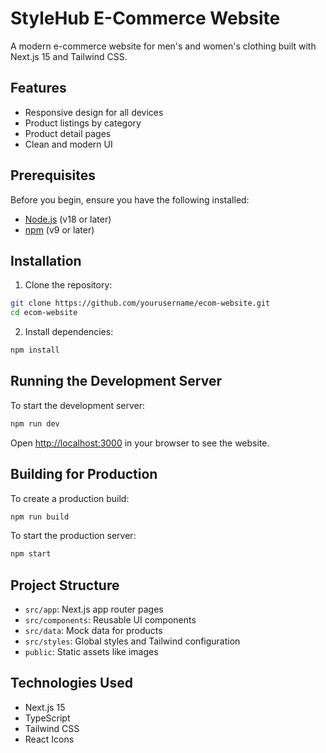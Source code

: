 # StyleHub E-Commerce Website

A modern e-commerce website for men's and women's clothing built with Next.js 15 and Tailwind CSS.

## Features

- Responsive design for all devices
- Product listings by category
- Product detail pages
- Clean and modern UI

## Prerequisites

Before you begin, ensure you have the following installed:
- [Node.js](https://nodejs.org/) (v18 or later)
- [npm](https://www.npmjs.com/) (v9 or later)

## Installation

1. Clone the repository:
```bash
git clone https://github.com/yourusername/ecom-website.git
cd ecom-website
```

2. Install dependencies:
```bash
npm install
```

## Running the Development Server

To start the development server:

```bash
npm run dev
```

Open [http://localhost:3000](http://localhost:3000) in your browser to see the website.

## Building for Production

To create a production build:

```bash
npm run build
```

To start the production server:

```bash
npm start
```

## Project Structure

- `src/app`: Next.js app router pages
- `src/components`: Reusable UI components
- `src/data`: Mock data for products
- `src/styles`: Global styles and Tailwind configuration
- `public`: Static assets like images

## Technologies Used

- Next.js 15
- TypeScript
- Tailwind CSS
- React Icons 
